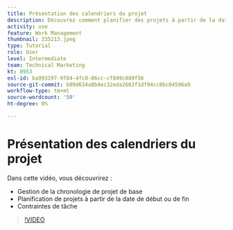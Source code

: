 ```yaml
---
title: Présentation des calendriers du projet
description: Découvrez comment planifier des projets à partir de la date de début ou de fin. Ensuite, découvrez comment la durée, les prédécesseurs et les contraintes de tâche affectent le plan de projet.
activity: use
feature: Work Management
thumbnail: 335213.jpeg
type: Tutorial
role: User
level: Intermediate
team: Technical Marketing
kt: 8953
exl-id: ba993197-9f84-4fc0-86cc-cf849c889f56
source-git-commit: b09d634a8b4ec32eda2663f1df04cc8bc04596a9
workflow-type: tm+mt
source-wordcount: '50'
ht-degree: 0%

---
```


# Présentation des calendriers du projet

Dans cette vidéo, vous découvrirez :

* Gestion de la chronologie de projet de base
* Planification de projets à partir de la date de début ou de fin
* Contraintes de tâche

>[!VIDEO](https://video.tv.adobe.com/v/335213/?quality=12)
